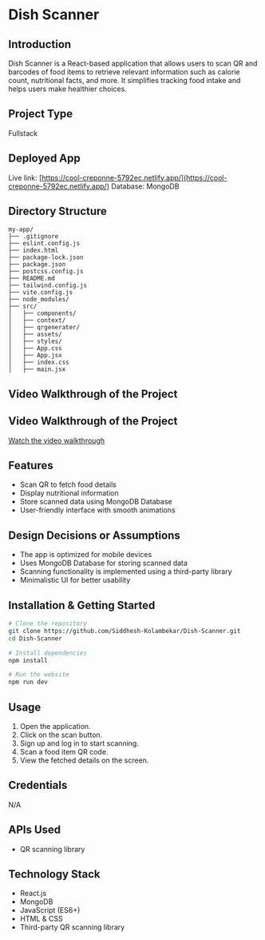 # Dish Scanner

## Introduction
Dish Scanner is a React-based application that allows users to scan QR and barcodes of food items to retrieve relevant information such as calorie count, nutritional facts, and more. It simplifies tracking food intake and helps users make healthier choices.

## Project Type
Fullstack

## Deployed App
Live link: [https://cool-creponne-5792ec.netlify.app/](https://cool-creponne-5792ec.netlify.app/)
Database: MongoDB

## Directory Structure
```
my-app/
├── .gitignore
├── eslint.config.js
├── index.html
├── package-lock.json
├── package.json
├── postcss.config.js
├── README.md
├── tailwind.config.js
├── vite.config.js
├── node_modules/
├── src/
│   ├── components/
│   ├── context/
│   ├── qrgenerater/
│   ├── assets/
│   ├── styles/
│   ├── App.css
│   ├── App.jsx
│   ├── index.css
│   ├── main.jsx
```

## Video Walkthrough of the Project
## Video Walkthrough of the Project  
<a href="https://drive.google.com/file/d/1B_J9I2YM9nENiuNhTaYHo_0wEusZ0EKu/view" target="_blank">Watch the video walkthrough</a>

## Features
- Scan QR to fetch food details
- Display nutritional information
- Store scanned data using MongoDB Database
- User-friendly interface with smooth animations

## Design Decisions or Assumptions
- The app is optimized for mobile devices
- Uses MongoDB Database for storing scanned data
- Scanning functionality is implemented using a third-party library
- Minimalistic UI for better usability

## Installation & Getting Started
```bash
# Clone the repository
git clone https://github.com/Siddhesh-Kolambekar/Dish-Scanner.git
cd Dish-Scanner

# Install dependencies
npm install

# Run the website
npm run dev
```

## Usage
1. Open the application.
2. Click on the scan button.
3. Sign up and log in to start scanning.
4. Scan a food item QR code.
5. View the fetched details on the screen.

## Credentials
N/A

## APIs Used
- QR scanning library

## Technology Stack
- React.js
- MongoDB
- JavaScript (ES6+)
- HTML & CSS
- Third-party QR scanning library

